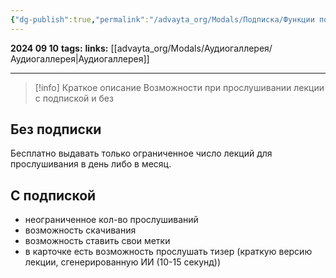 ```yaml
---
{"dg-publish":true,"permalink":"/advayta_org/Modals/Подписка/Функции подписки в аудиомодуле/"}
---
```


**2024 09 10**
**tags:**
**links:** [[advayta_org/Modals/Аудиогаллерея/Аудиогаллерея\|Аудиогаллерея]]

---

> [!info] Краткое описание
> Возможности при прослушивании лекции с подпиской и без

## Без подписки
Бесплатно выдавать только ограниченное число лекций для прослушивания в день либо в месяц.
## С подпиской
- неограниченное кол-во прослушиваний
- возможность скачивания
- возможность ставить свои метки
- в карточке есть возможность прослушать тизер (краткую версию лекции, сгенерированную ИИ (10-15 секунд)) 
